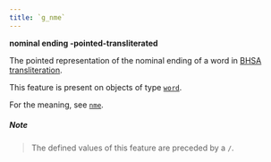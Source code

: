 ```yaml
---
title: `g_nme`
---
```


**nominal ending -pointed-transliterated**


The pointed representation of the nominal ending of a word in
[BHSA transliteration]({{tfd}}/writing/hebrew.html).

This feature is present on objects of type
[`word`](otype.md).

For the meaning, see [`nme`](nme.md).

##### Note
> The defined values of this feature are preceded by a `/`.

